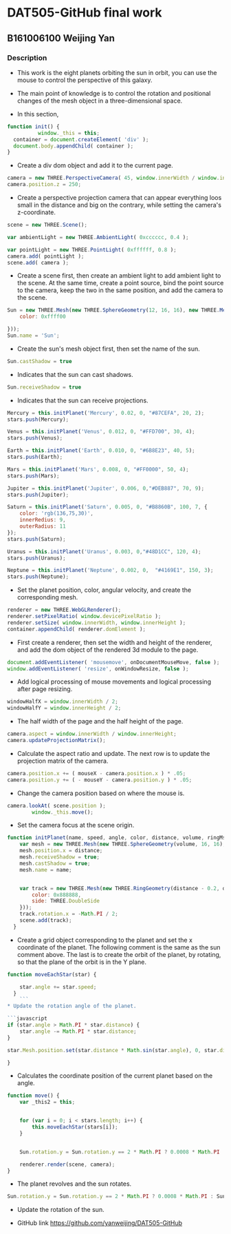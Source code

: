 # DAT505-GitHub final work #
## B161006100    Weijing Yan
### Description ###
* This work is the eight planets orbiting the sun in orbit, you can use the mouse to control the perspective of this galaxy.
* The main point of knowledge is to control the rotation and positional changes of the mesh object in a three-dimensional space.


* In this section,

```javascript
function init() {
          window._this = this;
  container = document.createElement( 'div' );
  document.body.appendChild( container );
}
  ```
* Create a div dom object and add it to the current page.

```javascript
camera = new THREE.PerspectiveCamera( 45, window.innerWidth / window.innerHeight, 1, 2000 );
camera.position.z = 250;
```
* Create a perspective projection camera that can appear everything loos small in the distance and big on the contrary, while setting the camera's z-coordinate.

```javascript
scene = new THREE.Scene();

var ambientLight = new THREE.AmbientLight( 0xcccccc, 0.4 );

var pointLight = new THREE.PointLight( 0xffffff, 0.8 );
camera.add( pointLight );
scene.add( camera );
```
* Create a scene first, then create an ambient light to add ambient light to the scene.
At the same time, create a point source, bind the point source to the camera, keep the two in the same position, and add the camera to the scene.

```javascript
Sun = new THREE.Mesh(new THREE.SphereGeometry(12, 16, 16), new THREE.MeshLambertMaterial({
    color: 0xffff00

}));
Sun.name = 'Sun';

```
* Create the sun's mesh object first,
then set the name of the sun.
```javascript
Sun.castShadow = true
```
* Indicates that the sun can cast shadows.
```javascript
Sun.receiveShadow = true
```
* Indicates that the sun can receive projections.

```javascript
Mercury = this.initPlanet('Mercury', 0.02, 0, "#87CEFA", 20, 2);
stars.push(Mercury);

Venus = this.initPlanet('Venus', 0.012, 0, "#FFD700", 30, 4);
stars.push(Venus);

Earth = this.initPlanet('Earth', 0.010, 0, "#6B8E23", 40, 5);
stars.push(Earth);

Mars = this.initPlanet('Mars', 0.008, 0, "#FF0000", 50, 4);
stars.push(Mars);

Jupiter = this.initPlanet('Jupiter', 0.006, 0,"#DEB887", 70, 9);
stars.push(Jupiter);

Saturn = this.initPlanet('Saturn', 0.005, 0, "#B8860B", 100, 7, {
    color: 'rgb(136,75,30)',
    innerRedius: 9,
    outerRadius: 11
});
stars.push(Saturn);

Uranus = this.initPlanet('Uranus', 0.003, 0,"#48D1CC", 120, 4);
stars.push(Uranus);

Neptune = this.initPlanet('Neptune', 0.002, 0,  "#4169E1", 150, 3);
stars.push(Neptune);
```
* Set the planet position, color, angular velocity, and create the corresponding mesh.

```javascript
renderer = new THREE.WebGLRenderer();
renderer.setPixelRatio( window.devicePixelRatio );
renderer.setSize( window.innerWidth, window.innerHeight );
container.appendChild( renderer.domElement );
```
* First create a renderer, then set the width and height of the renderer, and add the dom object of the rendered 3d module to the page.

```javascript
document.addEventListener( 'mousemove', onDocumentMouseMove, false );
window.addEventListener( 'resize', onWindowResize, false );
```
* Add logical processing of mouse movements and logical processing after page resizing.

```javascript
windowHalfX = window.innerWidth / 2;
windowHalfY = window.innerHeight / 2;
```
* The half width of the page and the half height of the page.

```javascript
camera.aspect = window.innerWidth / window.innerHeight;
camera.updateProjectionMatrix();
```
* Calculate the aspect ratio and update. The next row is to update the projection matrix of the camera.

```javascript
camera.position.x += ( mouseX - camera.position.x ) * .05;
camera.position.y += ( - mouseY - camera.position.y ) * .05;
```
* Change the camera position based on where the mouse is.

```javascript
camera.lookAt( scene.position );
        window._this.move();
```
* Set the camera focus at the scene origin.

```javascript
function initPlanet(name, speed, angle, color, distance, volume, ringMsg) {
    var mesh = new THREE.Mesh(new THREE.SphereGeometry(volume, 16, 16), new THREE.MeshLambertMaterial({color:color}));
    mesh.position.x = distance;
    mesh.receiveShadow = true;
    mesh.castShadow = true;
    mesh.name = name;


    var track = new THREE.Mesh(new THREE.RingGeometry(distance - 0.2, distance + 0.2, 64, 1), new THREE.MeshBasicMaterial({
        color: 0x888888,
        side: THREE.DoubleSide
    }));
    track.rotation.x = -Math.PI / 2;
    scene.add(track);
  }
  ```
  * Create a grid object corresponding to the planet and set the x coordinate of the planet.
    The following comment is the same as the sun comment above.
    The last is to create the orbit of the planet, by rotating, so that the plane of the orbit is in the Y plane.

```javascript
function moveEachStar(star) {

    star.angle += star.speed;
  }
    ```
* Update the rotation angle of the planet.

```javascript
if (star.angle > Math.PI * star.distance) {
    star.angle -= Math.PI * star.distance;
}

star.Mesh.position.set(star.distance * Math.sin(star.angle), 0, star.distance * Math.cos(star.angle));

}
```
* Calculates the coordinate position of the current planet based on the angle.

```javascript
function move() {
    var _this2 = this;


    for (var i = 0; i < stars.length; i++) {
        this.moveEachStar(stars[i]);
    }


    Sun.rotation.y = Sun.rotation.y == 2 * Math.PI ? 0.0008 * Math.PI : Sun.rotation.y + 0.0008 * Math.PI;

    renderer.render(scene, camera);
}
```
* The planet revolves and the sun rotates.

```javascript
Sun.rotation.y = Sun.rotation.y == 2 * Math.PI ? 0.0008 * Math.PI : Sun.rotation.y + 0.0008 * Math.PI
```
* Update the rotation of the sun.

* GitHub link https://github.com/yanweijing/DAT505-GitHub
